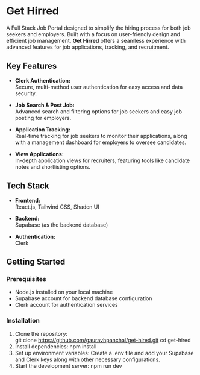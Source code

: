 # Get Hirred  

A Full Stack Job Portal designed to simplify the hiring process for both job seekers and employers. Built with a focus on user-friendly design and efficient job management, **Get Hirred** offers a seamless experience with advanced features for job applications, tracking, and recruitment.  

## Key Features  

- **Clerk Authentication:**  
  Secure, multi-method user authentication for easy access and data security.  

- **Job Search & Post Job:**  
  Advanced search and filtering options for job seekers and easy job posting for employers.  

- **Application Tracking:**  
  Real-time tracking for job seekers to monitor their applications, along with a management dashboard for employers to oversee candidates.  

- **View Applications:**  
  In-depth application views for recruiters, featuring tools like candidate notes and shortlisting options.  

## Tech Stack  

- **Frontend:**  
  React.js, Tailwind CSS, Shadcn UI  

- **Backend:**  
  Supabase (as the backend database)  

- **Authentication:**  
  Clerk  

## Getting Started  

### Prerequisites  
- Node.js installed on your local machine  
- Supabase account for backend database configuration  
- Clerk account for authentication services  

### Installation  

1. Clone the repository:  
   git clone https://github.com/gauravhpanchal/get-hired.git
   cd get-hired
2. Install dependencies:
   npm install  
3. Set up environment variables:
   Create a .env file and add your Supabase and Clerk keys along with other necessary configurations.
4. Start the development server:
   npm run dev
